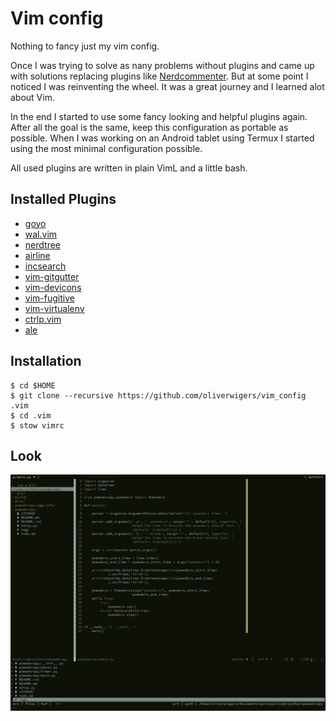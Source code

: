 # Vim config

Nothing to fancy just my vim config.

Once I was trying to solve as nany problems without plugins and came up with 
solutions replacing plugins like
[Nerdcommenter](https://github.com/scrooloose/nerdcommenter). But at some point
I noticed I was reinventing the wheel. It was a great journey and I learned alot
about Vim. 

In the end I started to use some fancy looking and helpful plugins again. After
all the goal is the same, keep this configuration as portable as possible. When
I was working on an Android tablet using Termux I started using the most minimal
configuration possible.

All used plugins are written in plain VimL and a little bash.

## Installed Plugins
- [goyo](https://github.com/junegunn/goyo.vim)
- [wal.vim](https://github.com/dylanaraps/wal.vim)
- [nerdtree](https://github.com/scrooloose/nerdtree.git)
- [airline](https://github.com/vim-airline/vim-airline)
- [incsearch](https://github.com/haya14busa/incsearch.vim)
- [vim-gitgutter](https://github.com/airblade/vim-gitgutter)
- [vim-devicons](https://github.com/ryanoasis/vim-devicons.git)
- [vim-fugitive](https://github.com/tpope/vim-fugitive.git)
- [vim-virtualenv](https://github.com/plytophogy/vim-virtualenv.git)
- [ctrlp.vim](https://github.com/ctrlpvim/ctrlp.vim.git)
- [ale](https://github.com/w0rp/ale.git)


## Installation

```
$ cd $HOME
$ git clone --recursive https://github.com/oliverwigers/vim_config .vim
$ cd .vim
$ stow vimrc
```

## Look

![Vim](screenshot.png)
